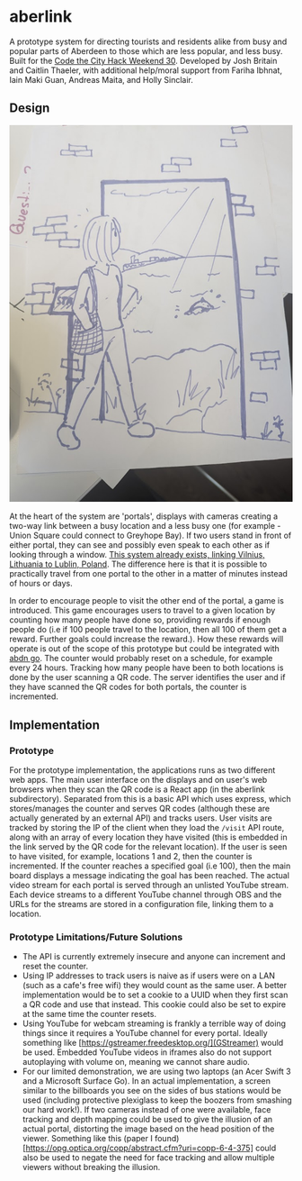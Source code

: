 # aberlink
A prototype system for directing tourists and residents alike from busy and popular parts of Aberdeen to those which are less popular, and less busy.
Built for the [Code the City Hack Weekend 30](https://codethecity.org/what-we-do/hack-weekends/ctc30/).
Developed by Josh Britain and Caitlin Thaeler, with additional help/moral support from Fariha Ibhnat, Iain Maki Guan, Andreas Maita, and Holly Sinclair.

## Design

![Caitlin's mockup of how this could look](https://github.com/CodeTheCity/aberlink/blob/main/planning/PXL_20230923_105624770.jpg)

At the heart of the system are 'portals', displays with cameras creating a two-way link between a busy location and a less busy one (for example - Union Square could connect to Greyhope Bay). If two users stand in front of either portal, they can see and possibly even speak to each other as if looking through a window. [This system already exists, linking Vilnius, Lithuania to Lublin, Poland](https://www.theverge.com/2021/5/30/22460964/vilnius-lithuania-portal-poland-connection-pandemic). The difference here is that it is possible to practically travel from one portal to the other in a matter of minutes instead of hours or days.

In order to encourage people to visit the other end of the portal, a game is introduced. This game encourages users to travel to a given location by counting how many people have done so, providing rewards if enough people do (i.e if 100 people travel to the location, then all 100 of them get a reward. Further goals could increase the reward.). How these rewards will operate is out of the scope of this prototype but could be integrated with [abdn go](https://github.com/CodeTheCity/abdn_go). The counter would probably reset on a schedule, for example every 24 hours. Tracking how many people have been to both locations is done by the user scanning a QR code. The server identifies the user and if they have scanned the QR codes for both portals, the counter is incremented.

## Implementation

### Prototype
For the prototype implementation, the applications runs as two different web apps. The main user interface on the displays and on user's web browsers when they scan the QR code is a React app (in the aberlink subdirectory). Separated from this is a basic API which uses express, which stores/manages the counter and serves QR codes (although these are actually generated by an external API) and tracks users. User visits are tracked by storing the IP of the client when they load the `/visit` API route, along with an array of every location they have visited (this is embedded in the link served by the QR code for the relevant location). If the user is seen to have visited, for example, locations 1 and 2, then the counter is incremented. If the counter reaches a specified goal (i.e 100), then the main board displays a message indicating the goal has been reached. The actual video stream for each portal is served through an unlisted YouTube stream. Each device streams to a different YouTube channel through OBS and the URLs for the streams are stored in a configuration file, linking them to a location.

### Prototype Limitations/Future Solutions
- The API is currently extremely insecure and anyone can increment and reset the counter.
- Using IP addresses to track users is naive as if users were on a LAN (such as a cafe's free wifi) they would count as the same user. A better implementation would be to set a cookie to a UUID when they first scan a QR code and use that instead. This cookie could also be set to expire at the same time the counter resets.
- Using YouTube for webcam streaming is frankly a terrible way of doing things since it requires a YouTube channel for every portal. Ideally something like [https://gstreamer.freedesktop.org/](GStreamer) would be used. Embedded YouTube videos in iframes also do not support autoplaying with volume on, meaning we cannot share audio.
- For our limited demonstration, we are using two laptops (an Acer Swift 3 and a Microsoft Surface Go). In an actual implementation, a screen similar to the billboards you see on the sides of bus stations would be used (including protective plexiglass to keep the boozers from smashing our hard work!). If two cameras instead of one were available, face tracking and depth mapping could be used to give the illusion of an actual portal, distorting the image based on the head position of the viewer. Something like this (paper I found)[https://opg.optica.org/copp/abstract.cfm?uri=copp-6-4-375] could also be used to negate the need for face tracking and allow multiple viewers without breaking the illusion.
